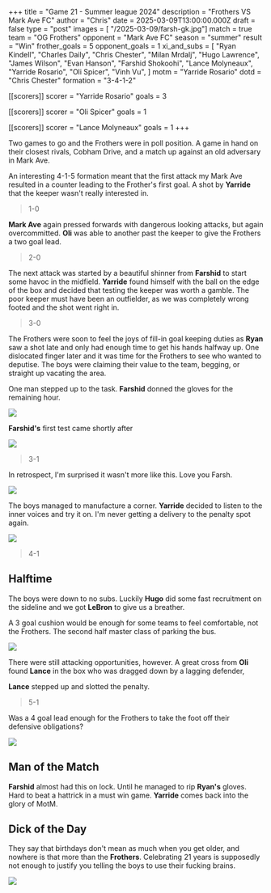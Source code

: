 +++
title = "Game 21 - Summer league 2024"
description = "Frothers VS Mark Ave FC"
author = "Chris"
date = 2025-03-09T13:00:00.000Z
draft = false
type = "post"
images = [ "/2025-03-09/farsh-gk.jpg"]
match = true
team = "OG Frothers"
opponent = "Mark Ave FC"
season = "summer"
result = "Win"
frother_goals = 5
opponent_goals = 1
xi_and_subs = [
  "Ryan Kindell",
  "Charles Daily",
  "Chris Chester",
  "Milan Mrdalj",
  "Hugo Lawrence",
  "James Wilson",
  "Evan Hanson",
  "Farshid Shokoohi",
  "Lance Molyneaux",
  "Yarride Rosario",
  "Oli Spicer",
  "Vinh Vu",
]
motm = "Yarride Rosario"
dotd = "Chris Chester"
formation = "3-4-1-2"

[[scorers]]
scorer = "Yarride Rosario"
goals = 3

[[scorers]]
scorer = "Oli Spicer"
goals = 1

[[scorers]]
scorer = "Lance Molyneaux"
goals = 1
+++


Two games to go and the Frothers were in poll position. A game in hand on their closest rivals, Cobham Drive, and a match up against an old adversary in Mark Ave.

An interesting 4-1-5 formation meant that the first attack my Mark Ave resulted in a counter leading to the Frother's first goal. A shot by **Yarride** that the keeper wasn't really interested in.

> 1-0

**Mark Ave** again pressed forwards with dangerous looking attacks, but again overcommitted. **Oli** was able to another past the keeper to give the Frothers a two goal lead.

> 2-0

The next attack was started by a beautiful shinner from **Farshid** to start some havoc in the midfield. **Yarride** found himself with the ball on the edge of the box and decided that testing the keeper was worth a gamble. The poor keeper must have been an outfielder, as we was completely wrong footed and the shot went right in.

> 3-0

The Frothers were soon to feel the joys of fill-in goal keeping duties as **Ryan** saw a shot late and only had enough time to get his hands halfway up. One dislocated finger later and it was time for the Frothers to see who wanted to deputise. The boys were claiming their value to the team, begging, or straight up vacating the area.

One man stepped up to the task. **Farshid** donned the gloves for the remaining hour.

![](/2025-03-09/farsh-gk.jpg)

**Farshid's** first test came shortly after

![](https://media.giphy.com/media/972zFP1jXBako/giphy.gif?cid=ecf05e47e27dbqdgghrou405mnjwagx58ad01nm5imbia5ae&ep=v1_gifs_search&rid=giphy.gif&ct=g)

> 3-1

In retrospect, I'm surprised it wasn't more like this. Love you Farsh.

![](https://media.giphy.com/media/v1.Y2lkPTc5MGI3NjExNXZudGM2dWU0YjUzbzJyYmoyMjA3NjljNzFsZHp4ODgxdHU0aWdtMSZlcD12MV9naWZzX3NlYXJjaCZjdD1n/SY3Q7rfLtDb0vbCjZT/giphy.gif)

The boys managed to manufacture a corner. **Yarride** decided to listen to the inner voices and try it on. I'm never getting a delivery to the penalty spot again.

![](https://media.giphy.com/media/Ri11AZieXLNtZ5wv5m/giphy.gif?cid=790b7611pga3jzj7v15n9jjpsgm24x84lq2vlzau0lsnvggs&ep=v1_gifs_search&rid=giphy.gif&ct=g)

> 4-1

## Halftime
The boys were down to no subs. Luckily **Hugo** did some fast recruitment on the sideline and we got **LeBron** to give us a breather.

A 3 goal cushion would be enough for some teams to feel comfortable, not the Frothers. The second half master class of parking the bus.

![](https://media.giphy.com/media/3o7qDUd3NicaY7cQpi/giphy.gif?cid=790b7611myivgiyjr8ms5s4xe5llsfns06pfkqxvopuxry16&ep=v1_gifs_search&rid=giphy.gif&ct=g)

There were still attacking opportunities, however. A great cross from **Oli** found **Lance** in the box who was dragged down by a lagging defender,

**Lance** stepped up and slotted the penalty.

> 5-1

Was a 4 goal lead enough for the Frothers to take the foot off their defensive obligations?

![](https://media.giphy.com/media/l0HlUxcWRsqROFYuk/giphy.gif?cid=790b7611myivgiyjr8ms5s4xe5llsfns06pfkqxvopuxry16&ep=v1_gifs_search&rid=giphy.gif&ct=g)

## Man of the Match
**Farshid** almost had this on lock. Until he managed to rip **Ryan's** gloves. Hard to beat a hattrick in a must win game. **Yarride** comes back into the glory of MotM.

## Dick of the Day
They say that birthdays don't mean as much when you get older, and nowhere is that more than the **Frothers**. Celebrating 21 years is supposedly not enough to justify you telling the boys to use their fucking brains.

![](https://media.giphy.com/media/3o7WIBCOHMFtFmLukE/giphy.gif?cid=ecf05e473c1iuyz1nppop06t56k913889waehpzhhu1mo7da&ep=v1_gifs_search&rid=giphy.gif&ct=g)

